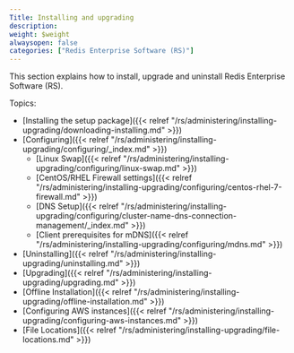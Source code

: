 ```yaml
---
Title: Installing and upgrading
description: 
weight: $weight
alwaysopen: false
categories: ["Redis Enterprise Software (RS)"]
---
```

This section explains how to install, upgrade and uninstall Redis
Enterprise Software (RS).

Topics:

- [Installing the setup
    package]({{< relref "/rs/administering/installing-upgrading/downloading-installing.md" >}})
- [Configuring]({{< relref "/rs/administering/installing-upgrading/configuring/_index.md" >}})
  - [Linux
        Swap]({{< relref "/rs/administering/installing-upgrading/configuring/linux-swap.md" >}})
  - [CentOS/RHEL Firewall
        settings]({{< relref "/rs/administering/installing-upgrading/configuring/centos-rhel-7-firewall.md" >}})
  - [DNS
        Setup]({{< relref "/rs/administering/installing-upgrading/configuring/cluster-name-dns-connection-management/_index.md" >}})
  - [Client prerequisites for
        mDNS]({{< relref "/rs/administering/installing-upgrading/configuring/mdns.md" >}})
- [Uninstalling]({{< relref "/rs/administering/installing-upgrading/uninstalling.md" >}})
- [Upgrading]({{< relref "/rs/administering/installing-upgrading/upgrading.md" >}})
- [Offline
    Installation]({{< relref "/rs/administering/installing-upgrading/offline-installation.md" >}})
- [Configuring AWS
    instances]({{< relref "/rs/administering/installing-upgrading/configuring-aws-instances.md" >}})
- [File
    Locations]({{< relref "/rs/administering/installing-upgrading/file-locations.md" >}})
